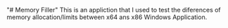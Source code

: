 "# Memory Filler" 
This is an appliction that I used to test the diferences of memory allocation/limits between x64 ans x86 Windows Application.
